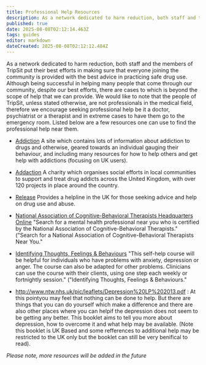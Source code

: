 ```yaml
---
title: Professional Help Resources
description: As a network dedicated to harm reduction, both staff and the members of TripSit put their best efforts in making sure that everyone joining the community is...
published: true
date: 2025-08-08T02:12:14.463Z
tags: guides
editor: markdown
dateCreated: 2025-08-08T02:12:12.484Z
---
```


As a network dedicated to harm reduction, both staff and the members of TripSit put their best efforts in making sure that everyone joining the community is provided with the best advice in practicing safe drug use. Although being successful in helping many people that come through our community, despite our best efforts, there are cases to which is beyond the scope of help that we can provide. We would like to note that the people of TripSit, unless stated otherwise, are not professionals in the medical field, therefore we encourage seeking professional help be it a doctor, psychiatrist or a therapist and in extreme cases to have them go to the emergency room. Listed below are a few resources one can use to find the professional help near them. 

* [Addiction](http://www.nhs.uk/livewell/addiction/Pages/addictionhome.aspx) A site which contains lots of information about addiction to drugs and otherwise, geared towards an individual gauging their behaviour, and including many resources for how to help others and get help with addictions (focusing on UK users).

* [Addaction](http://www.addaction.org.uk/) A charity which organises social efforts in local communities to support and treat drug addicts across the United Kingdom, with over 120 projects in place around the country.

* [Release](http://www.release.org.uk/) Provides a helpline in the UK for those seeking advice and help on drug use and abuse.

* [National Association of Cognitive-Behavioral Therapists Headquarters Online](http://www.nacbt.org/searchfortherapists.asp) "Search for a mental health professional near you who is certified by the National Association of Cognitive-Behavioral Therapists." ("Search for a National Association of Cognitive-Behavioral Therapists Near You."

* [Identifying Thoughts, Feelings & Behaviours](http://www.getselfhelp.co.uk/cbtstep1.htm) "This self-help course  will be helpful for individuals who have problems with anxiety, depression or anger.  The course can also be adapted for other problems.  Clinicians can use the course with their clients, using one step each weekly or fortnightly session." ("Identifying Thoughts, Feelings & Behaviours."

* http://www.ntw.nhs.uk/pic/leaflets/Depression%20LP%202013.pdf : At this pointyou may feel that nothing can be done to help. But there are things that you can do yourself which make a difference and there are also other places where you can helpif the depression does not seem to be getting any better. This booklet aims to tell you more about depression, how to overcome it and what help may be available. (Note this booklet is UK Based and some refferences to additional help may be restricted to the UK only but the booklet can still be very benifical to read).

*Please note, more resources will be added in the future*